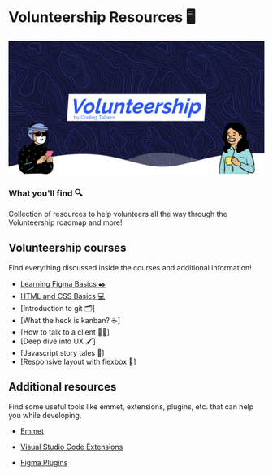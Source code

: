# Volunteership Resources :desktop_computer:

![Logo_Volunteership](./images/github-banner.png)

### What you'll find :mag:

Collection of resources to help volunteers all the way through the Volunteership roadmap and more!

## Volunteership courses

Find everything discussed inside the courses and additional information!

-   [Learning Figma Basics :black_nib:](https://github.com/Coding-Talkers/volunteer-resources/blob/master/courses/Figma-Basics/1.home.md)
-   [HTML and CSS Basics :computer:](https://github.com/Coding-Talkers/volunteer-resources/blob/master/courses/html-css/1.home.md)
-   [Introduction to git :card_index_dividers:]
-   [What the heck is kanban? :coffee:]
-   [How to talk to a client :massage_man:]
-   [Deep dive into UX :paintbrush:]
-   [Javascript story tales :notebook:]
-   [Responsive layout with flexbox :iphone:]

## Additional resources

Find some useful tools like emmet, extensions, plugins, etc. that can help you while developing.

-   [Emmet](https://github.com/Coding-Talkers/volunteer-resources/blob/master/courses/html-css/1.home.md#emmet-cheat-sheet)

-   [Visual Studio Code Extensions](https://github.com/Coding-Talkers/volunteer-resources/blob/master/courses/html-css/1.home.md#visual-studio-code)

-   [Figma Plugins](https://github.com/Coding-Talkers/volunteer-resources/blob/master/courses/Figma-Basics/9.moreInfo.md#figma-plugins)
